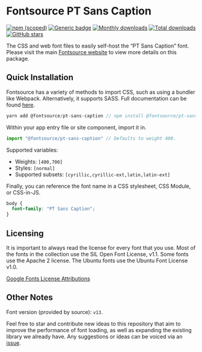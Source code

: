 # Fontsource PT Sans Caption

[![npm (scoped)](https://img.shields.io/npm/v/@fontsource/pt-sans-caption?color=brightgreen)](https://www.npmjs.com/package/@fontsource/pt-sans-caption) [![Generic badge](https://img.shields.io/badge/fontsource-passing-brightgreen)](https://github.com/fontsource/fontsource) [![Monthly downloads](https://badgen.net/npm/dm/@fontsource/pt-sans-caption)](https://github.com/fontsource/fontsource) [![Total downloads](https://badgen.net/npm/dt/@fontsource/pt-sans-caption)](https://github.com/fontsource/fontsource) [![GitHub stars](https://img.shields.io/github/stars/fontsource/fontsource.svg?style=social&label=Star)](https://github.com/fontsource/fontsource/stargazers)

The CSS and web font files to easily self-host the “PT Sans Caption” font. Please visit the main [Fontsource website](https://fontsource.org/fonts/pt-sans-caption) to view more details on this package.

## Quick Installation

Fontsource has a variety of methods to import CSS, such as using a bundler like Webpack. Alternatively, it supports SASS. Full documentation can be found [here](https://fontsource.org/docs/introduction).

```javascript
yarn add @fontsource/pt-sans-caption // npm install @fontsource/pt-sans-caption
```

Within your app entry file or site component, import it in.

```javascript
import "@fontsource/pt-sans-caption" // Defaults to weight 400.
```

Supported variables:

- Weights: `[400,700]`
- Styles: `[normal]`
- Supported subsets: `[cyrillic,cyrillic-ext,latin,latin-ext]`

Finally, you can reference the font name in a CSS stylesheet, CSS Module, or CSS-in-JS.

```css
body {
  font-family: "PT Sans Caption";
}
```

## Licensing

It is important to always read the license for every font that you use.
Most of the fonts in the collection use the SIL Open Font License, v1.1. Some fonts use the Apache 2 license. The Ubuntu fonts use the Ubuntu Font License v1.0.

[Google Fonts License Attributions](https://fonts.google.com/attribution)

## Other Notes

Font version (provided by source): `v13`.

Feel free to star and contribute new ideas to this repository that aim to improve the performance of font loading, as well as expanding the existing library we already have. Any suggestions or ideas can be voiced via an [issue](https://github.com/fontsource/fontsource/issues).
